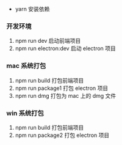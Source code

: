 - yarn 安装依赖

### 开发环境

1. npm run dev 启动前端项目
2. npm run electron:dev 启动 electron 项目

### mac 系统打包

1.  npm run build 打包前端项目
2.  npm run package1 打包 electron 项目
3.  npm run dmg 打包为 mac 上的 dmg 文件

### win 系统打包

1.  npm run build 打包前端项目
2.  npm run package2 打包 electron 项目
